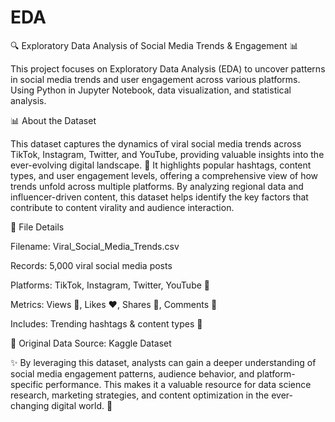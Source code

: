 # EDA
🔍 Exploratory Data Analysis of Social Media Trends &amp; Engagement 📊

This project focuses on Exploratory Data Analysis (EDA) to uncover patterns in social media trends and user engagement across various platforms. Using Python in Jupyter Notebook, data visualization, and statistical analysis.

📊 About the Dataset

This dataset captures the dynamics of viral social media trends across TikTok, Instagram, Twitter, and YouTube, providing valuable insights into the ever-evolving digital landscape. 🚀 It highlights popular hashtags, content types, and user engagement levels, offering a comprehensive view of how trends unfold across multiple platforms. By analyzing regional data and influencer-driven content, this dataset helps identify the key factors that contribute to content virality and audience interaction.

📂 File Details

Filename: Viral_Social_Media_Trends.csv

Records: 5,000 viral social media posts

Platforms: TikTok, Instagram, Twitter, YouTube 📱

Metrics: Views 👀, Likes ❤️, Shares 🔄, Comments 💬

Includes: Trending hashtags & content types 🎯

📌 Original Data Source: Kaggle Dataset

✨ By leveraging this dataset, analysts can gain a deeper understanding of social media engagement patterns, audience behavior, and platform-specific performance. This makes it a valuable resource for data science research, marketing strategies, and content optimization in the ever-changing digital world. 🚀
